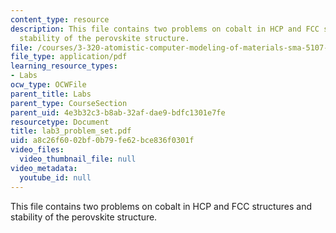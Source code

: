 ```yaml
---
content_type: resource
description: This file contains two problems on cobalt in HCP and FCC structures and
  stability of the perovskite structure.
file: /courses/3-320-atomistic-computer-modeling-of-materials-sma-5107-spring-2005/a8c26f6002bf0b79fe62bce836f0301f_lab3_problem_set.pdf
file_type: application/pdf
learning_resource_types:
- Labs
ocw_type: OCWFile
parent_title: Labs
parent_type: CourseSection
parent_uid: 4e3b32c3-b8ab-32af-dae9-bdfc1301e7fe
resourcetype: Document
title: lab3_problem_set.pdf
uid: a8c26f60-02bf-0b79-fe62-bce836f0301f
video_files:
  video_thumbnail_file: null
video_metadata:
  youtube_id: null
---
```

This file contains two problems on cobalt in HCP and FCC structures and stability of the perovskite structure.

